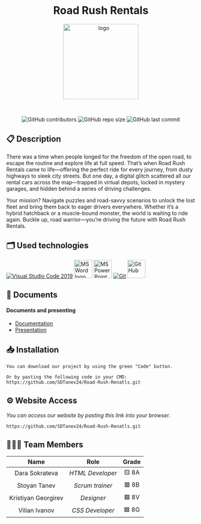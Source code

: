 <h1 align="center">Road Rush Rentals</h1>
 
<p align = "center">
<img height="200" width="200" src = "Road Rush Rentals/images/logo.png.jpg" alt = "logo">
</p>
 
<br>
 
<p align = "center">
<img alt="GitHub contributors" src="https://img.shields.io/github/contributors/">
<img alt="GitHub repo size" src="https://img.shields.io/github/repo-size/">
<img alt="GitHub last commit" src="https://img.shields.io/github/last-commit/">
</p> 
 
## 📋 Description
There was a time when people longed for the freedom of the open road, to escape the routine and explore life at full speed. That’s when Road Rush Rentals came to life—offering the perfect ride for every journey, from dusty highways to sleek city streets. But one day, a digital glitch scattered all our rental cars across the map—trapped in virtual depots, locked in mystery garages, and hidden behind a series of driving challenges.

Your mission? Navigate puzzles and road-savvy scenarios to unlock the lost fleet and bring them back to eager drivers everywhere. Whether it’s a hybrid hatchback or a muscle-bound monster, the world is waiting to ride again. Buckle up, road warrior—you’re driving the future with Road Rush Rentals.



## 🗂 Used technologies
<p align="left">
<a href="https://code.visualstudio.com/"><img src="https://img.icons8.com/color/48/null/visual-studio-code-2019.png" alt="Visual Studio Code 2019"/></a>
<a href="https://www.microsoft.com/en-ww/microsoft-365/word"><img src="https://img.icons8.com/fluency/48/000000/microsoft-word-2019.png" alt="MS Word logo" width=48px /></a>
<a href="https://www.microsoft.com/en-us/microsoft-365/powerpoint"><img src="https://img.icons8.com/fluency/48/000000/microsoft-powerpoint-2019.png" alt="MS PowerPoint logo" width=48px /></a>
<a href="https://git-scm.com/"><img src="https://img.icons8.com/color/48/000000/git.png" alt="Git"/></a>
<a href="https://git-scm.com/"><img src="https://cdn-icons-png.flaticon.com/512/25/25231.png" alt="GitHub" heigh=48px width=48px/></a>
</p> 
 
## 📝 Documents
<h4>Documents and presenting</h4>
<ul>
<li><a href="https://codingburgas-my.sharepoint.com/:w:/g/personal/sdtanev24_codingburgas_bg/Eb5pcqKJKNRKj1LPYyy14-kBJohUqHm5lZl_pYjFE_T0NQ?e=RZz8Xb">Documentation</a></li>
<li><a href="https://codingburgas-my.sharepoint.com/:p:/g/personal/sdtanev24_codingburgas_bg/EdazOnzpvJhPrZRcDg8p_F0BxivmqaF7B94XSPV6B5cSmQ?e=uFuMJm">Presentation</a></li>
</ul> 

 
 
## 📥 Installation
```
You can download our project by using the green "Code" button.
 
Or by pasting the following code in your CMD:
https://github.com/SDTanev24/Road-Rush-Renatls.git
```
 
## ⚙ Website Access
 
*You can access our website by pasting this link into your browser.*
```
https://github.com/SDTanev24/Road-Rush-Renatls.git
```
 
## 👨🏻‍💻 Team Members
 
| **Name** | **Role** | **Grade** |
| :---:   | :---: | :---: |
| Dara Sokrateva | *HTML Developer* | 🟨 8A |
| Stoyan Tanev | *Scrum trainer*  | 🟥 8B |
| Kristiyan Georgirev | *Designer*  | 🟩 8V |
| Vilian Ivanov |  *CSS Developer*  | 🟦 8G |
 
